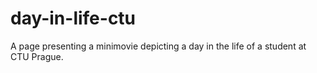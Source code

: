 # day-in-life-ctu
A page presenting a minimovie depicting a day in the life of a student at CTU Prague.
